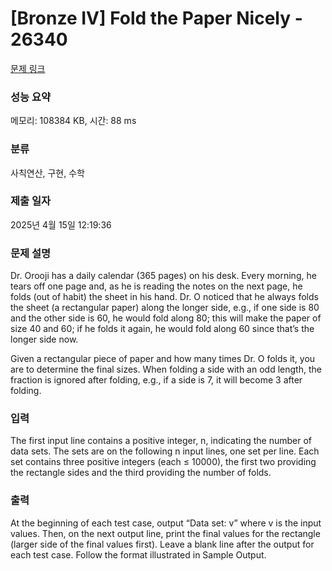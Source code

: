 # [Bronze IV] Fold the Paper Nicely - 26340 

[문제 링크](https://www.acmicpc.net/problem/26340) 

### 성능 요약

메모리: 108384 KB, 시간: 88 ms

### 분류

사칙연산, 구현, 수학

### 제출 일자

2025년 4월 15일 12:19:36

### 문제 설명

<p>Dr. Orooji has a daily calendar (365 pages) on his desk. Every morning, he tears off one page and, as he is reading the notes on the next page, he folds (out of habit) the sheet in his hand. Dr. O noticed that he always folds the sheet (a rectangular paper) along the longer side, e.g., if one side is 80 and the other side is 60, he would fold along 80; this will make the paper of size 40 and 60; if he folds it again, he would fold along 60 since that’s the longer side now.</p>

<p>Given a rectangular piece of paper and how many times Dr. O folds it, you are to determine the final sizes. When folding a side with an odd length, the fraction is ignored after folding, e.g., if a side is 7, it will become 3 after folding.</p>

### 입력 

 <p>The first input line contains a positive integer, n, indicating the number of data sets. The sets are on the following n input lines, one set per line. Each set contains three positive integers (each ≤ 10000), the first two providing the rectangle sides and the third providing the number of folds.</p>

### 출력 

 <p>At the beginning of each test case, output “Data set: v” where v is the input values. Then, on the next output line, print the final values for the rectangle (larger side of the final values first). Leave a blank line after the output for each test case. Follow the format illustrated in Sample Output.</p>

